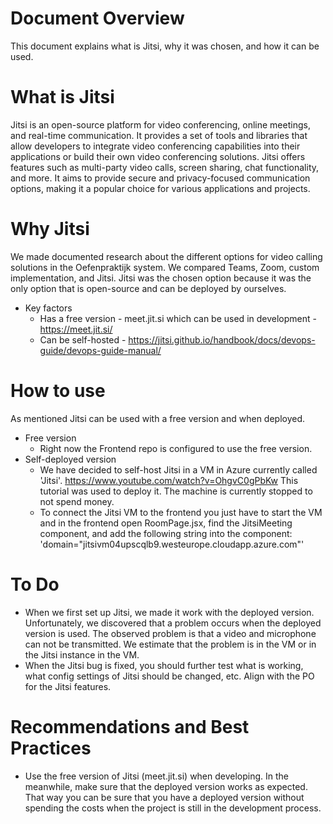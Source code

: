 # Document Overview
This document explains what is Jitsi, why it was chosen, and how it can be used.

# What is Jitsi
Jitsi is an open-source platform for video conferencing, online meetings, and real-time communication. It provides a set of tools and libraries that allow developers to integrate video conferencing capabilities into their applications or build their own video conferencing solutions. Jitsi offers features such as multi-party video calls, screen sharing, chat functionality, and more. It aims to provide secure and privacy-focused communication options, making it a popular choice for various applications and projects.

# Why Jitsi
We made documented research about the different options for video calling solutions in the Oefenpraktijk system. We compared Teams, Zoom, custom implementation, and Jitsi. Jitsi was the chosen option because it was the only option that is open-source and can be deployed by ourselves. 
- Key factors
  - Has a free version - meet.jit.si which can be used in development - https://meet.jit.si/
  - Can be self-hosted - https://jitsi.github.io/handbook/docs/devops-guide/devops-guide-manual/

# How to use
As mentioned Jitsi can be used with a free version and when deployed.
- Free version  
  - Right now the Frontend repo is configured to use the free version. 
- Self-deployed version
  - We have decided to self-host Jitsi in a VM in Azure currently called 'Jitsi'. https://www.youtube.com/watch?v=OhgvC0gPbKw This tutorial was used to deploy it. The machine is currently stopped to not spend money. 
  - To connect the Jitsi VM to the frontend you just have to start the VM and in the frontend open RoomPage.jsx, find the JitsiMeeting component, and add the following string into the component: 'domain="jitsivm04upscqlb9.westeurope.cloudapp.azure.com"'

# To Do
- When we first set up Jitsi, we made it work with the deployed version. Unfortunately, we discovered that a problem occurs when the deployed version is used. The observed problem is that a video and microphone can not be transmitted. We estimate that the problem is in the VM or in the Jitsi instance in the VM.
- When the Jitsi bug is fixed, you should further test what is working, what config settings of Jitsi should be changed, etc. Align with the PO for the Jitsi features.  


# Recommendations and Best Practices

- Use the free version of Jitsi (meet.jit.si) when developing. In the meanwhile, make sure that the deployed version works as expected. That way you can be sure that you have a deployed version without spending the costs when the project is still in the development process.
